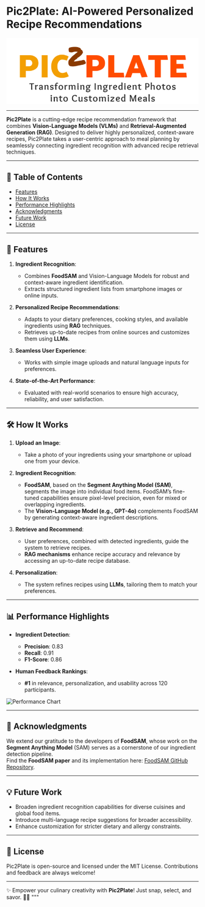 # Pic2Plate: AI-Powered Personalized Recipe Recommendations

![Pic2Plate Banner](pic2plate.png)

---

**Pic2Plate** is a cutting-edge recipe recommendation framework that combines **Vision-Language Models (VLMs)** and **Retrieval-Augmented Generation (RAG)**. Designed to deliver highly personalized, context-aware recipes, Pic2Plate takes a user-centric approach to meal planning by seamlessly connecting ingredient recognition with advanced recipe retrieval techniques.

---

## 📖 **Table of Contents**
- [Features](#features)
- [How It Works](#how-it-works)
- [Performance Highlights](#performance-highlights)
- [Acknowledgments](#acknowledgments)
- [Future Work](#future-work)
- [License](#license)

---

## 🌟 **Features**
1. **Ingredient Recognition**:
   - Combines **FoodSAM** and Vision-Language Models for robust and context-aware ingredient identification.
   - Extracts structured ingredient lists from smartphone images or online inputs.

2. **Personalized Recipe Recommendations**:
   - Adapts to your dietary preferences, cooking styles, and available ingredients using **RAG** techniques.
   - Retrieves up-to-date recipes from online sources and customizes them using **LLMs**.

3. **Seamless User Experience**:
   - Works with simple image uploads and natural language inputs for preferences.

4. **State-of-the-Art Performance**:
   - Evaluated with real-world scenarios to ensure high accuracy, reliability, and user satisfaction.

---

## 🛠 **How It Works**
1. **Upload an Image**:
   - Take a photo of your ingredients using your smartphone or upload one from your device.

2. **Ingredient Recognition**:
   - **FoodSAM**, based on the **Segment Anything Model (SAM)**, segments the image into individual food items. FoodSAM’s fine-tuned capabilities ensure pixel-level precision, even for mixed or overlapping ingredients.
   - The **Vision-Language Model (e.g., GPT-4o)** complements FoodSAM by generating context-aware ingredient descriptions.

3. **Retrieve and Recommend**:
   - User preferences, combined with detected ingredients, guide the system to retrieve recipes.
   - **RAG mechanisms** enhance recipe accuracy and relevance by accessing an up-to-date recipe database.

4. **Personalization**:
   - The system refines recipes using **LLMs**, tailoring them to match your preferences.

---

## 📊 **Performance Highlights**
- **Ingredient Detection**:
  - **Precision**: 0.83
  - **Recall**: 0.91
  - **F1-Score**: 0.86

- **Human Feedback Rankings**:
  - **#1** in relevance, personalization, and usability across 120 participants.

![Performance Chart](https://via.placeholder.com/800x400?text=Performance+Chart)

---

## 🤝 **Acknowledgments**
We extend our gratitude to the developers of **FoodSAM**, whose work on the **Segment Anything Model** (SAM) serves as a cornerstone of our ingredient detection pipeline.  
Find the **FoodSAM paper** and its implementation here: [FoodSAM GitHub Repository](https://github.com/your-link).

---

## 💡 **Future Work**
- Broaden ingredient recognition capabilities for diverse cuisines and global food items.
- Introduce multi-language recipe suggestions for broader accessibility.
- Enhance customization for stricter dietary and allergy constraints.

---

## 📜 **License**
Pic2Plate is open-source and licensed under the MIT License. Contributions and feedback are always welcome!

---

✨ Empower your culinary creativity with **Pic2Plate**! Just snap, select, and savor. 🥗🍳
"""
